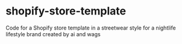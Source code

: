# shopify-store-template
Code for a Shopify store template in a streetwear style for a nightlife lifestyle brand created by ai and wags
